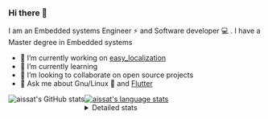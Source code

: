### Hi there 👋

I am an Embedded systems Engineer ⚡️ and Software developer 💻 . I have a Master degree in Embedded systems
- 🔭 I’m currently working on [easy_localization](https://pub.dev/packages/easy_localization)
- 🌱 I’m currently learning 
- 👯 I’m looking to collaborate on open source projects
- 💬 Ask me about  Gnu/Linux 🐧 and [Flutter](https://flutter.dev) 

<a href="https://profile-summary-for-github.com/user/aissat">
  <img align="left" height="170px" src="https://github-readme-stats.vercel.app/api?username=aissat&show_icons=true&line_height=27&count_private=true&include_all_commits=true" alt="aissat's GitHub stats"/>
  <img src="https://github-readme-stats.vercel.app/api/top-langs/?username=aissat&hide_langs_below=5&layout=compact" alt="aissat's language stats"/>
</a>

<details>
<summary>Detailed stats</summary>
 

### 🧐 Waka Stats

<!--START_SECTION:waka-->
![Code Time](http://img.shields.io/badge/Code%20Time-5%2C241%20hrs%207%20mins-blue)

![Profile Views](http://img.shields.io/badge/Profile%20Views-0-blue)

![Lines of code](https://img.shields.io/badge/From%20Hello%20World%20I%27ve%20Written-2.0%20million%20lines%20of%20code-blue)

**🐱 My GitHub Data** 

> 📦 120.3 kB Used in GitHub's Storage 
 > 
> 🏆 39 Contributions in the Year 2023
 > 
> 💼 Opted to Hire
 > 
> 📜 164 Public Repositories 
 > 
> 🔑 25 Private Repositories 
 > 
**I'm a Night 🦉** 

```text
🌞 Morning                394 commits         ██░░░░░░░░░░░░░░░░░░░░░░░   07.64 % 
🌆 Daytime                780 commits         ████░░░░░░░░░░░░░░░░░░░░░   15.13 % 
🌃 Evening                2227 commits        ███████████░░░░░░░░░░░░░░   43.18 % 
🌙 Night                  1756 commits        █████████░░░░░░░░░░░░░░░░   34.05 % 
```
📅 **I'm Most Productive on Thursday** 

```text
Monday                   472 commits         ██░░░░░░░░░░░░░░░░░░░░░░░   09.15 % 
Tuesday                  848 commits         ████░░░░░░░░░░░░░░░░░░░░░   16.44 % 
Wednesday                619 commits         ███░░░░░░░░░░░░░░░░░░░░░░   12.00 % 
Thursday                 946 commits         █████░░░░░░░░░░░░░░░░░░░░   18.34 % 
Friday                   895 commits         ████░░░░░░░░░░░░░░░░░░░░░   17.36 % 
Saturday                 820 commits         ████░░░░░░░░░░░░░░░░░░░░░   15.90 % 
Sunday                   557 commits         ███░░░░░░░░░░░░░░░░░░░░░░   10.80 % 
```


📊 **This Week I Spent My Time On** 

```text
🕑︎ Time Zone: Africa/Algiers

💬 Programming Languages: 
Dart                     18 hrs 9 mins       ████████████████████████░   94.81 % 
JSON                     36 mins             █░░░░░░░░░░░░░░░░░░░░░░░░   03.20 % 
Other                    17 mins             ░░░░░░░░░░░░░░░░░░░░░░░░░   01.54 % 
YAML                     5 mins              ░░░░░░░░░░░░░░░░░░░░░░░░░   00.45 % 

🔥 Editors: 
VS Code                  19 hrs 8 mins       █████████████████████████   100.00 % 

💻 Operating System: 
Linux                    19 hrs 8 mins       █████████████████████████   100.00 % 
```

**I Mostly Code in Dart** 

```text
TypeScript               10 repos            ███░░░░░░░░░░░░░░░░░░░░░░   11.36 % 
PHP                      7 repos             ██░░░░░░░░░░░░░░░░░░░░░░░   07.95 % 
C++                      7 repos             ██░░░░░░░░░░░░░░░░░░░░░░░   07.95 % 
CSS                      3 repos             █░░░░░░░░░░░░░░░░░░░░░░░░   03.41 % 
Dockerfile               3 repos             █░░░░░░░░░░░░░░░░░░░░░░░░   03.41 % 
```



**Timeline**

![Lines of Code chart](https://raw.githubusercontent.com/aissat/aissat/master/assets/bar_graph.png)


 Last Updated on 03/08/2023 01:03:54 UTC
<!--END_SECTION:waka-->

</details>
